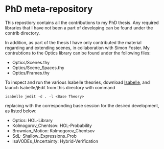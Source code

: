 # PhD meta-repository
This repostiory contains all the contributions to my PhD thesis. Any required libraries that I have not been a part of developing can be found under the contrib directory.

In addition, as part of the thesis I have only contributed the material regarding and extending scenes, in collaboration with Simon Foster. My contrubtions to the Optics library can be found under the following files:
- Optics/Scenes.thy
- Optics/Scene_Spaces.thy
- Optics/Frames.thy

To inspect and run the various Isabelle theories, download [Isabelle](isabelle.in.tum.de), and launch Isabelle/jEdit from this directory with command
```
isabelle jedit -d . -l <Base Theory>
```
replacing <Base Session> with the corresponding base session for the desired development, as listed below:
- Optics: HOL-Library
- Kolmogorov_Chentsov: HOL-Probability
- Brownian_Motion: Kolmogorov_Chentsov
- SdL: Shallow_Expressions_Prob
- IsaVODEs_Uncertainty: Hybrid-Verification
